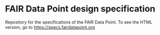 # FAIR Data Point design specification
Repository for the specifications of the FAIR Data Point. To see the HTML version, go to https://specs.fairdatapoint.org
